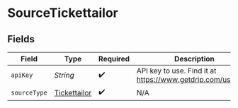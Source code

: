 # SourceTickettailor


## Fields

| Field                                                        | Type                                                         | Required                                                     | Description                                                  |
| ------------------------------------------------------------ | ------------------------------------------------------------ | ------------------------------------------------------------ | ------------------------------------------------------------ |
| `apiKey`                                                     | *String*                                                     | :heavy_check_mark:                                           | API key to use. Find it at https://www.getdrip.com/user/edit |
| `sourceType`                                                 | [Tickettailor](../../models/shared/Tickettailor.md)          | :heavy_check_mark:                                           | N/A                                                          |